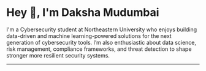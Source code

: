 # Hey 👋, I'm Daksha Mudumbai

I'm a Cybersecurity student at Northeastern University who enjoys building data-driven and machine learning-powered solutions for the next generation of cybersecurity tools. I’m also enthusiastic about data science, risk management, compliance frameworks, and threat detection to shape stronger more resilient security systems.

---
